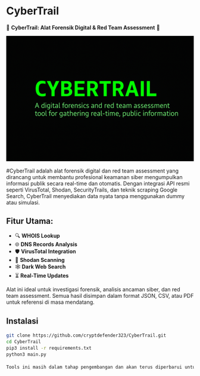 # CyberTrail

🚀 **CyberTrail: Alat Forensik Digital & Red Team Assessment** 🚀

![CyberTrail-BANNER](https://raw.githubusercontent.com/cryptdefender323/CyberTrail/20f864ea9ec2f030fa455682379c279eff43aa57/ChatGPT%20Image%2010%20Jun%202025%2C%2017.57.18.png) 

#CyberTrail adalah alat forensik digital dan red team assessment yang dirancang untuk membantu profesional keamanan siber mengumpulkan informasi publik secara real-time dan otomatis. Dengan integrasi API resmi seperti VirusTotal, Shodan, SecurityTrails, dan teknik scraping Google Search, CyberTrail menyediakan data nyata tanpa menggunakan dummy atau simulasi.

## Fitur Utama:
- 🔍 **WHOIS Lookup**
- 🌐 **DNS Records Analysis**
- 🛡️ **VirusTotal Integration**
- 🔎 **Shodan Scanning**
- 🕸️ **Dark Web Search**
- ⏳ **Real-Time Updates**

Alat ini ideal untuk investigasi forensik, analisis ancaman siber, dan red team assessment. Semua hasil disimpan dalam format JSON, CSV, atau PDF untuk referensi di masa mendatang.

## Instalasi
```bash
git clone https://github.com/cryptdefender323/CyberTrail.git 
cd CyberTrail
pip3 install -r requirements.txt
python3 main.py

Tools ini masih dalam tahap pengembangan dan akan terus diperbarui untuk menjadi lebih baik
